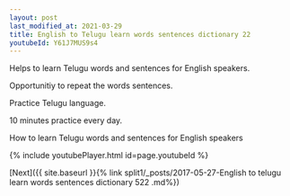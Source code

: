 ```yaml
---
layout: post
last_modified_at: 2021-03-29
title: English to Telugu learn words sentences dictionary 22 
youtubeId: Y61J7MUS9s4
---
```

 
 
Helps to learn Telugu words and sentences for English speakers.

Opportunitiy to repeat the words sentences. 

Practice Telugu language. 
 
10 minutes practice every day. 
 
How to learn Telugu words and sentences for English speakers 
 
{% include youtubePlayer.html id=page.youtubeId %}
 
 
[Next]({{ site.baseurl }}{% link  split1/_posts/2017-05-27-English to telugu learn words sentences dictionary 522 .md%})
 
